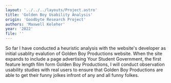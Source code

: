 ```yaml
---
layout: '../../../layouts/Project.astro'
title: 'Golden Boy Usability Analysis'
origin: 'Goodbyte Research Project'
authors: 'Maxwell Keleher'
year: '2022'
file: ''
---
```


So far I have conducted a heuristic analysis with the website's developer as initial usablity evalution of Golden Boy Productions website. When the site expands to include a page advertising Your Student Government, the first feature length film form Golden Boy Productions, I will conduct observation usability studies with real users to ensure that Golden Boy Productions are able to get their funny jolkes infront of any and all funny folkes. 